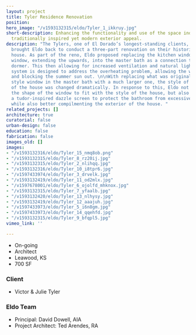 ```yaml
---
layout: project
title: Tyler Residence Renovation
position: 
hero_image: "/v1593132315/eldo/Tyler_1_ikkruy.jpg"
short-description: Enhancing the functionality and use of the space indoors with a
  traditionally inspired yet modern exterior appeal.
description: "The Tylers, one of El Dorado’s longest-standing clients, has recently
  brought Eldo back to conduct a three-part renovation on their historic Tudor-style
  house. As part of the reno, Eldo proposed replacing the kitchen window with a larger
  window, extending the upwards, into the master bath as a connection to the second-floor
  dormer. This then allowing for increased ventilation and natural light. A louver
  system is designed to address the overheating problem, allowing the winter sun in
  and blocking the summer sun out. \n\nWith replacing what was originally a tudor
  style window in the master bath with a much larger one, the style of the exterior
  of the house was changed dramatically. In response to this, Eldo not only adjusted
  the shape of the window to fit with the style of the house, but also made use of
  a tudor-inspired dazzle screen to protect the bathroom from excessive heat gain
  while also better compilmenting the exterior of the house. "
related_projects: []
architecture: true
curatorial: false
urban-design: false
education: false
fabrication: false
images_old: []
images:
- "/v1593132316/eldo/Tyler_15_nmq8ob.png"
- "/v1593132315/eldo/Tyler_8_rz20ij.jpg"
- "/v1593132315/eldo/Tyler_2_nlihqq.jpg"
- "/v1593132316/eldo/Tyler_10_i8tpr6.jpg"
- "/v1597433974/eldo/Tyler_3_drvelk.jpg"
- "/v1593132419/eldo/Tyler_11_od2mlx.jpg"
- "/v1597678001/eldo/Tyler_6_ojolfd_mhknox.jpg"
- "/v1593132315/eldo/Tyler_7_yfaalb.jpg"
- "/v1593132420/eldo/Tyler_13_nlhysy.jpg"
- "/v1593132419/eldo/Tyler_12_aaajuh.jpg"
- "/v1597433973/eldo/Tyler_5_i6n8gm.jpg"
- "/v1597433973/eldo/Tyler_14_qqehfd.jpg"
- "/v1593132315/eldo/Tyler_9_bfqpl5.jpg"
vimeo_link: ''

---
```

* On-going
* Architect
* Leawood, KS
* 700 SF

### Client

* Victor & Julie Tyler

### Eldo Team

* Principal: David Dowell, AIA
* Project Architect: Ted Arendes, RA